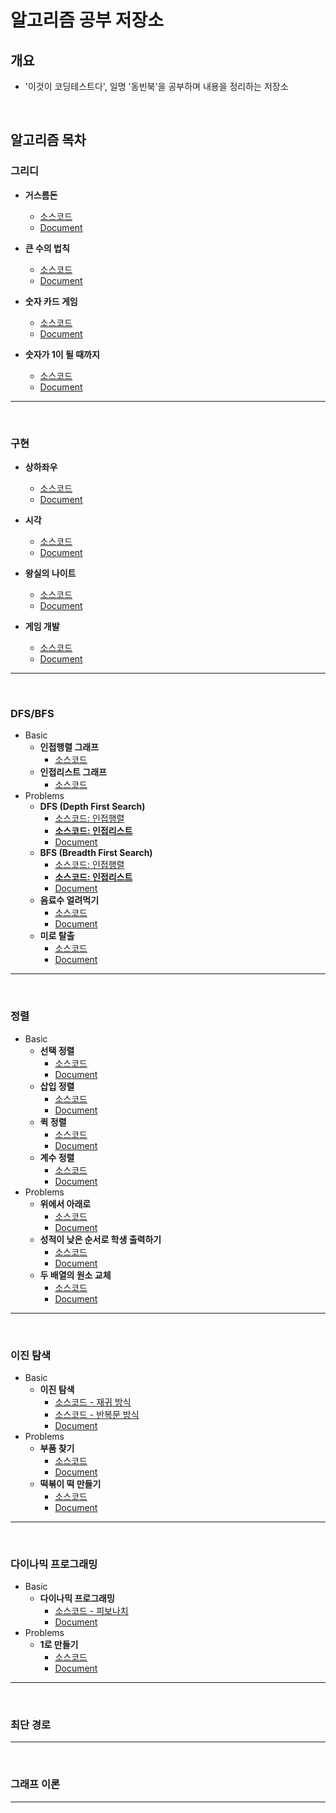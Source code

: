 # 알고리즘 공부 저장소
## 개요
- '이것이 코딩테스트다', 일명 '동빈북'을 공부하며 내용을 정리하는 저장소

<br/>

## 알고리즘 목차

### 그리디
- **거스름돈**
  - [소스코드](https://github.com/TaegyunWoo/algorithm-study/blob/main/src/main/java/greedy/%EA%B1%B0%EC%8A%A4%EB%A6%84%EB%8F%88.java)
  - [Document](https://github.com/TaegyunWoo/algorithm-study/blob/main/doc/greedy/%EA%B1%B0%EC%8A%A4%EB%A6%84%EB%8F%88.md)

- **큰 수의 법칙**
  - [소스코드](https://github.com/TaegyunWoo/algorithm-study/blob/main/src/main/java/greedy/%ED%81%B0_%EC%88%98%EC%9D%98_%EB%B2%95%EC%B9%99.java)
  - [Document](https://github.com/TaegyunWoo/algorithm-study/blob/main/doc/greedy/%ED%81%B0_%EC%88%98%EC%9D%98_%EB%B2%95%EC%B9%99.md)


- **숫자 카드 게임**
  - [소스코드](https://github.com/TaegyunWoo/algorithm-study/blob/main/src/main/java/greedy/%EC%88%AB%EC%9E%90_%EC%B9%B4%EB%93%9C_%EA%B2%8C%EC%9E%84.java)
  - [Document](https://github.com/TaegyunWoo/algorithm-study/blob/main/doc/greedy/%EC%88%AB%EC%9E%90_%EC%B9%B4%EB%93%9C_%EA%B2%8C%EC%9E%84.md)

- **숫자가 1이 될 때까지**
  - [소스코드](https://github.com/TaegyunWoo/algorithm-study/blob/main/src/main/java/greedy/%EC%88%AB%EC%9E%90%EA%B0%80_1%EC%9D%B4_%EB%90%A0_%EB%95%8C%EA%B9%8C%EC%A7%80.java)
  - [Document](https://github.com/TaegyunWoo/algorithm-study/blob/main/doc/greedy/%EC%88%AB%EC%9E%90%EA%B0%80_1%EC%9D%B4_%EB%90%A0_%EB%95%8C%EA%B9%8C%EC%A7%80.md)

<hr/>
<br/>

### 구현
- **상하좌우**
  - [소스코드](https://github.com/TaegyunWoo/algorithm-study/blob/main/src/main/java/implementation/%EC%83%81%ED%95%98%EC%A2%8C%EC%9A%B0.java)
  - [Document](https://github.com/TaegyunWoo/algorithm-study/blob/main/doc/implementation/%EC%83%81%ED%95%98%EC%A2%8C%EC%9A%B0.md)


- **시각**
  - [소스코드](https://github.com/TaegyunWoo/algorithm-study/blob/main/src/main/java/implementation/%EC%8B%9C%EA%B0%81.java)
  - [Document](https://github.com/TaegyunWoo/algorithm-study/blob/main/doc/implementation/%EC%8B%9C%EA%B0%81.md)

- **왕실의 나이트**
  - [소스코드](https://github.com/TaegyunWoo/algorithm-study/blob/main/src/main/java/implementation/%EC%99%95%EC%8B%A4%EC%9D%98_%EB%82%98%EC%9D%B4%ED%8A%B8.java)
  - [Document](https://github.com/TaegyunWoo/algorithm-study/blob/main/doc/implementation/%EC%99%95%EC%8B%A4%EC%9D%98_%EB%82%98%EC%9D%B4%ED%8A%B8.md)


- **게임 개발**
  - [소스코드](https://github.com/TaegyunWoo/algorithm-study/blob/main/src/main/java/implementation/%EA%B2%8C%EC%9E%84_%EA%B0%9C%EB%B0%9C.java)
  - [Document](https://github.com/TaegyunWoo/algorithm-study/blob/main/doc/implementation/%EA%B2%8C%EC%9E%84_%EA%B0%9C%EB%B0%9C.md)

<hr/>
<br/>

### DFS/BFS
- Basic
  - **인접행렬 그래프**
    - [소스코드](https://github.com/TaegyunWoo/algorithm-study/blob/main/src/main/java/datastructure/Graph_Matrix.java)
  - **인접리스트 그래프**
    - [소스코드](https://github.com/TaegyunWoo/algorithm-study/blob/main/src/main/java/datastructure/Graph_List.java)
- Problems
  - **DFS (Depth First Search)**
    - [소스코드: 인접행렬](https://github.com/TaegyunWoo/algorithm-study/blob/main/src/main/java/dfs_bfs/DFS_MatrixGraph.java)
    - [**소스코드: 인접리스트**](https://github.com/TaegyunWoo/algorithm-study/blob/main/src/main/java/dfs_bfs/DFS_ListGraph.java)
    - [Document](https://github.com/TaegyunWoo/algorithm-study/blob/main/doc/DFS_BFS/DFS.md)
  - **BFS (Breadth First Search)**
    - [소스코드: 인접행렬](https://github.com/TaegyunWoo/algorithm-study/blob/main/src/main/java/dfs_bfs/BFS_MatrixGraph.java)
    - [**소스코드: 인접리스트**](https://github.com/TaegyunWoo/algorithm-study/blob/main/src/main/java/dfs_bfs/BFS_ListGraph.java)
    - [Document](https://github.com/TaegyunWoo/algorithm-study/blob/main/doc/DFS_BFS/BFS.md)
  - **음료수 얼려먹기**
    - [소스코드](https://github.com/TaegyunWoo/algorithm-study/blob/main/src/main/java/dfs_bfs/%EC%9D%8C%EB%A3%8C%EC%88%98_%EC%96%BC%EB%A0%A4%EB%A8%B9%EA%B8%B0.java)
    - [Document](https://github.com/TaegyunWoo/algorithm-study/blob/main/doc/DFS_BFS/%EC%9D%8C%EB%A3%8C%EC%88%98_%EC%96%BC%EB%A0%A4%EB%A8%B9%EA%B8%B0.md)
  - **미로 탈출**
    - [소스코드](https://github.com/TaegyunWoo/algorithm-study/blob/main/src/main/java/dfs_bfs/%EB%AF%B8%EB%A1%9C_%ED%83%88%EC%B6%9C.java)
    - [Document](https://github.com/TaegyunWoo/algorithm-study/blob/main/doc/DFS_BFS/%EB%AF%B8%EB%A1%9C_%ED%83%88%EC%B6%9C.md)

<hr/>
<br/>

### 정렬
- Basic
  - **선택 정렬**
    - [소스코드](https://github.com/TaegyunWoo/algorithm-study/blob/main/src/main/java/sort/%EC%84%A0%ED%83%9D%EC%A0%95%EB%A0%AC.java)
    - [Document](https://github.com/TaegyunWoo/algorithm-study/blob/main/doc/sort/%EC%84%A0%ED%83%9D%EC%A0%95%EB%A0%AC.md)
  - **삽입 정렬**
    - [소스코드](https://github.com/TaegyunWoo/algorithm-study/blob/main/src/main/java/sort/%EC%82%BD%EC%9E%85%EC%A0%95%EB%A0%AC.java)
    - [Document](https://github.com/TaegyunWoo/algorithm-study/blob/main/doc/sort/%EC%82%BD%EC%9E%85%EC%A0%95%EB%A0%AC.md)
  - **퀵 정렬**
    - [소스코드](https://github.com/TaegyunWoo/algorithm-study/blob/main/src/main/java/sort/%ED%80%B5%EC%A0%95%EB%A0%AC.java)
    - [Document](https://github.com/TaegyunWoo/algorithm-study/blob/main/doc/sort/%ED%80%B5%EC%A0%95%EB%A0%AC.md)
  - **계수 정렬**
    - [소스코드](https://github.com/TaegyunWoo/algorithm-study/blob/main/src/main/java/sort/%EA%B3%84%EC%88%98%EC%A0%95%EB%A0%AC.java)
    - [Document](https://github.com/TaegyunWoo/algorithm-study/blob/main/doc/sort/%EA%B3%84%EC%88%98%EC%A0%95%EB%A0%AC.md)
- Problems
  - **위에서 아래로**
    - [소스코드](https://github.com/TaegyunWoo/algorithm-study/blob/main/src/main/java/sort/%EA%B3%84%EC%88%98%EC%A0%95%EB%A0%AC.java)
    - [Document](https://github.com/TaegyunWoo/algorithm-study/blob/main/doc/sort/%EA%B3%84%EC%88%98%EC%A0%95%EB%A0%AC.md)
  - **성적이 낮은 순서로 학생 출력하기**
    - [소스코드](https://github.com/TaegyunWoo/algorithm-study/blob/main/src/main/java/sort/%EC%84%B1%EC%A0%81%EC%9D%B4_%EB%82%AE%EC%9D%80_%EC%88%9C%EC%84%9C%EB%A1%9C_%ED%95%99%EC%83%9D_%EC%B6%9C%EB%A0%A5%ED%95%98%EA%B8%B0.java)
    - [Document](https://github.com/TaegyunWoo/algorithm-study/blob/main/doc/sort/%EC%84%B1%EC%A0%81%EC%9D%B4_%EB%82%AE%EC%9D%80_%EC%88%9C%EC%84%9C%EB%A1%9C_%ED%95%99%EC%83%9D_%EC%B6%9C%EB%A0%A5%ED%95%98%EA%B8%B0.md)
  - **두 배열의 원소 교체**
    - [소스코드](https://github.com/TaegyunWoo/algorithm-study/blob/main/src/main/java/sort/%EB%91%90_%EB%B0%B0%EC%97%B4%EC%9D%98_%EC%9B%90%EC%86%8C_%EA%B5%90%EC%B2%B4.java)
    - [Document](https://github.com/TaegyunWoo/algorithm-study/blob/main/doc/sort/%EB%91%90_%EB%B0%B0%EC%97%B4%EC%9D%98_%EC%9B%90%EC%86%8C_%EA%B5%90%EC%B2%B4.md)

<hr/>
<br/>

### 이진 탐색
- Basic
  - **이진 탐색**
    - [소스코드 - 재귀 방식](https://github.com/TaegyunWoo/algorithm-study/blob/main/src/main/java/binarysearch/%EC%9D%B4%EC%A7%84%ED%83%90%EC%83%89_%EC%9E%AC%EA%B7%80.java)
    - [소스코드 - 반복문 방식](https://github.com/TaegyunWoo/algorithm-study/blob/main/src/main/java/binarysearch/%EC%9D%B4%EC%A7%84%ED%83%90%EC%83%89_%EB%B0%98%EB%B3%B5%EB%AC%B8.java)
    - [Document](https://github.com/TaegyunWoo/algorithm-study/blob/main/doc/binarysearch/%EC%9D%B4%EC%A7%84%ED%83%90%EC%83%89.md)
- Problems
  - **부품 찾기**
    - [소스코드](https://github.com/TaegyunWoo/algorithm-study/blob/main/src/main/java/binarysearch/%EB%B6%80%ED%92%88_%EC%B0%BE%EA%B8%B0.java)
    - [Document](https://github.com/TaegyunWoo/algorithm-study/blob/main/doc/binarysearch/%EB%B6%80%ED%92%88_%EC%B0%BE%EA%B8%B0.md)
  - **떡볶이 떡 만들기**
    - [소스코드](https://github.com/TaegyunWoo/algorithm-study/blob/main/src/main/java/binarysearch/떡볶이_떡_만들기.java)
    - [Document](https://github.com/TaegyunWoo/algorithm-study/blob/main/doc/binarysearch/떡볶이_떡_만들기.md)

<hr/>
<br/>

### 다이나믹 프로그래밍
- Basic
  - **다이나믹 프로그래밍**
    - [소스코드 - 피보나치](https://github.com/TaegyunWoo/algorithm-study/blob/main/src/main/java/dp/피보나치.java)
    - [Document](https://github.com/TaegyunWoo/algorithm-study/blob/main/doc/dp/다이나믹_프로그래밍.md)
- Problems
  - **1로 만들기**
    - [소스코드](https://github.com/TaegyunWoo/algorithm-study/blob/main/src/main/java/dp/만들기_1로.java)
    - [Document](https://github.com/TaegyunWoo/algorithm-study/blob/main/doc/dp/1로_만들기.md)

<hr/>
<br/>

### 최단 경로

<hr/>
<br/>

### 그래프 이론

<hr/>
<br/>
